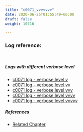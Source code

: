 ```yaml
---
title: "c0071_vvvvvvv"
date: 2020-06-25T01:55:49+66:00
draft: false
weight: 10716

---
```


### Log reference: <no value>

```
    
```

##### Logs with different verbose level
* [c0071 log - verbose level v](../../logs/c0071_v)
* [c0071 log - verbose level vv](../../logs/c0071_vv)
* [c0071 log - verbose level vvv](../../logs/c0071_vvv)
* [c0071 log - verbose level vvvv](../../logs/c0071_vvvv)
* [c0071 log - verbose level vvvvv](../../logs/c0071_vvvvv)

##### References
* [Related Chapter](../../cmd-func/c0071)
